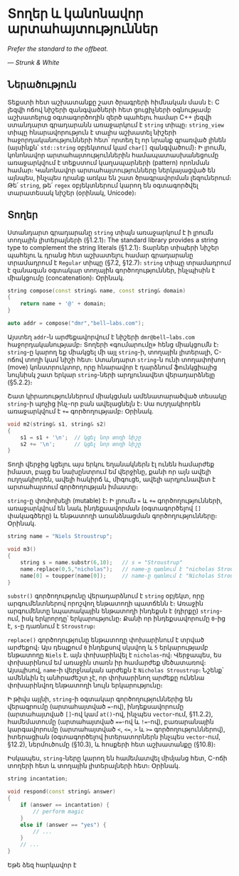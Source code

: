 # Տողեր և կանոնավոր արտահայտություններ

_Prefer the standard to the offbeat._

_— Strunk & White_

## Ներածություն

Տեքստի հետ աշխատանքը շատ ծրագրերի հիմնական մասն է։ C լեզվի ոճով նիշերի զանգվածների հետ ցուցիչների օգնությամբ աշխատելուց օգտագործողին զերծ պահելու համար C++ լեզվի ստանդարտ գրադարանն առաջարկում է `string` տիպը։ `string_view` տիպը հնարավորություն է տալիս աշխատել նիշերի հաջորդականությունների հետ՝ որտեղ էլ որ նրանք գրառված լինեն (այսինքն՝ `std::string` օբյեկտում կամ `char[]` զանգվածում)։ Ի լրումն, կոնոնավոր արտահայտություններին համապատասխանեցումը առաջարկվում է տեքստում կաղապարների (pattern) որոնման համար։ Կանոնավոր արտահայտությունները ներկայացված են այնպես, ինչպես դրանք առկա են շատ ծրագրավորման լեզուներում։ Թե՛ `string`, թե՛ `regex` օբյեկտներում կարող են օգտագործվել տարատեսակ նիշեր (օրինակ, Unicode)։


## Տողեր

Ստանդարտ գրադարանը `string` տիպն առաջարկում է ի լրումն տողային լիտերալների (§1.2.1)։ The standard library provides a string type to complement the string literals (§1.2.1)։ Տարներ տիպերի նիշեր պահելու և դրանց հետ աշխատելու համար գրադարանը տրամադրում է `Regular` տիպը (§7.2, §12.7)։ `string` տիպը տրամադրում է զանազան օգտակար տողային գործողություններ, ինչպիսին է միակցումը (concatenation)։ Օրինակ.

```C++
string compose(const string& name, const string& domain)
{
    return name + '@' + domain;
}

auto addr = compose("dmr","bell−labs.com");
```

Այստեղ `addr`-ն արժեքավորվում է նիշերի `dmr@bell−labs.com` հաջորդականությամբ։ Տողերի «գումարումը» հենց միակցումն է։ `string`-ը կարող եք միակցել մի այլ `string`-ի, տողային լիտերալի, C-ոճով տողի կամ նիշի հետ։ Ստանդարտ `string`-ն ունի տողափոխող (move) կոնստրուկտոր, որը հնարավոր է դարձնում ֆունկցիայից նույնիսկ շատ երկար `string`-ների արդյունավետ վերադարձնելը (§5.2.2)։

Շատ կիրառություններում միակցման ամենատարածված տեսակը `string`-ի պոչից ինչ-որ բան ավելացնելն է։ Սա ուղղակիորեն առաջարկվում է `+=` գործողությամբ։ Օրինակ.

```C++
void m2(string& s1, string& s2)
{
    s1 = s1 + '\n';  // կցել նոր տողի նիշը
    s2 += '\n';      // կցել նոր տողի նիշը
}
```

Տողի վերջից կցելու այս երկու եղանակներն էլ ունեն համարժեք իմաստ, բայց ես նախընտրում եմ վերջինը, քանի որ այն ավելի ուղղակիորեն, ավելի հակիրճ և, միգուցե, ավելի արդյունավետ է արտահայտում գործողության իմաստը։

`string`-ը փոփոխելի (mutable) է։ Ի լրումն `=` և `+=` գործողությունների, առաջարկվում են նաև ինդեքսավորման (օգտագործելով `[]` փակագծերը) և ենթատողի առանձնացման գործողությունները։ Օրինակ.

```C++
string name = "Niels Stroustrup";

void m3()
{
    string s = name.substr(6,10);   // s = "Stroustrup"
    name.replace(0,5,"nicholas");   // name-ը դառնում է "nicholas Stroustrup"
    name[0] = toupper(name[0]);     // name-ը դառնում է "Nicholas Stroustrup"
}
```

`substr()` գործողությունը վերադարձնում է `string` օբյեկտ, որը արգումենտներով որոշվող ենթատողի պատճենն է։ Առաջին արգումենտը նպատակային ենթատողի ինդեքսն է (դիրքը) `string`-ում, իսկ երկրորդը՝ երկարությունը։ Քանի որ ինդեքսավորումը `0`-ից է, `s`-ը դառնում է `Stroustrup`։

`replace()` գործողությունը ենթատողը փոխարինում է տրված արժեքով։ Այս դեպքում `0` ինդեքսով սկսվող և `5` երկարությամբ ենթատողը `Niels` է. այն փոխարինվել է `nicholas`-ով։ Վերջապես, ես փոխարինում եմ առաջին տառն իր համարժեք մեծատառով։ Այսպիսով, `name`-ի վերջնական արժեքն է `Nicholas Stroustrup`։ Նշենք՝ ամենևին էլ անհրաժեշտ չէ, որ փոխարինող արժեքը ունենա փոխարինվող ենթատողի նույն երկարությունը։

Ի թիվս այլնի, `string`-ի օգտակար գործողություններից են վերագրումը (արտահայտված `=`-ով), ինդեքսավորումը (արտահայտված `[]`-ով կամ `at()`-ով, ինչպես `vector`-ում, §11.2.2), համեմատումը (արտահայտված `==`-ով և `!=`-ով), բառարանային կարգավորումը (արտահայտված `<`, `<=`, `>` և `>=` գործողություններով), իտերացիան (օգտագործելով իտերատորներն ինչպես `vector`-ում, §12.2), ներմուծումը (§10.3), և հոսքերի հետ աշխատանքը (§10.8)։

Իսկապես, `string`-ները կարող են համեմատվել միմյանց հետ, C-ոճի տողերի հետ և տողային լիտերալների հետ։ Օրինակ.

```C++
string incantation;

void respond(const string& answer)
{
    if (answer == incantation) {
        // perform magic
    }
    else if (answer == "yes") {
        // ...
    }
    // ...
}
```

Եթե ձեզ հարկավոր է 

